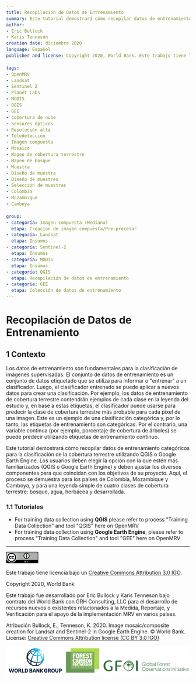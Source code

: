 ```yaml
---
title: Recopilación de Datos de Entrenamiento
summary: Este tutorial demostrará cómo recopilar datos de entrenamiento categóricos para la clasificación de la cobertura terrestre utilizando QGIS o Google Earth Engine. Los usuarios deben ajustar los distintos componentes para que coincidan con los objetivos de su proyecto. Aquí, el proceso se demuestra para los países de Colombia, Mozambique y Camboya, y para una leyenda simple de cuatro clases de cobertura terrestre - bosque, agua, herbáceo y desarrollado.
author:
- Eric Bullock
- Karis Tenneson
creation date: diciembre 2020
language: Español
publisher and license: Copyright 2020, World Bank. Este trabajo tiene licencia bajo un Creative Commons Attribution 3.0 IGO

tags:
- OpenMRV
- Landsat
- Sentinel 2
- Planet Labs
- MODIS
- QGIS
- GEE
- Cobertura de nube
- Sensores ópticos
- Resolución alta
- Teledetección
- Imagen compuesta
- Mosaico
- Mapeo de cobertura terrestre
- Mapeo de bosque 
- Muestra
- Diseño de muestra
- Diseño de muestreo
- Selección de muestras 
- Colombia
- Mozambique
- Camboya

group:
- categoría: Imagen compuesta (Mediana)
  etapa: Creación de imagen compuesta/Pre-procesar
- categoría: Landsat
  etapa: Insumos
- categoría: Sentinel-2
  etapa: Insumos
- categoría: MODIS
  etapa: Insumos
- categoría: QGIS
  etapa: Recopilación de datos de entrenamiento
- categoría: GEE
  etapa: Colección de datos de entrenamiento
---
```


# Recopilación de Datos de Entrenamiento

## 1 Contexto

Los datos de entrenamiento son fundamentales para la clasificación de imágenes supervisadas. El conjunto de datos de entrenamiento es un conjunto de datos etiquetado que se utiliza para informar o "entrenar" a un clasificador. Luego, el clasificador entrenado se puede aplicar a nuevos datos para crear una clasificación. Por ejemplo, los datos de entrenamiento de cobertura terrestre contendrán ejemplos de cada clase en la leyenda del estudio y, en base a estas etiquetas, el clasificador puede usarse para predecir la clase de cobertura terrestre más probable para cada píxel de una imagen. Este es un ejemplo de una clasificación categórica y, por lo tanto, las etiquetas de entrenamiento son categóricas. Por el contrario, una variable continua (por ejemplo, porcentaje de cobertura de árboles) se puede predecir utilizando etiquetas de entrenamiento continuo.

Este tutorial demostrará cómo recopilar datos de entrenamiento categóricos para la clasificación de la cobertura terrestre utilizando QGIS o Google Earth Engine. Los usuarios deben elegir la opción con la que estén más familiarizados (QGIS o Google Earth Engine) y deben ajustar los diversos componentes para que coincidan con los objetivos de su proyecto. Aquí, el proceso se demuestra para los países de Colombia, Mozambique y Camboya, y para una leyenda simple de cuatro clases de cobertura terrestre: bosque, agua, herbácea y desarrollada.

### 1.1 Tutoriales

* For training data collection using **QGIS** please refer to process "Training Data Collection" and tool "QGIS" here on OpenMRV
* For training data collection using **Google Earth Engine**, please refer to process "Training Data Collection" and tool "GEE" here on OpenMRV

-----

![](./figures/m1.1/cc.png)  

Este trabajo tiene licencia bajo un [Creative Commons Attribution 3.0 IGO](https://creativecommons.org/licenses/by/3.0/igo/).

Copyright 2020, World Bank

Este trabajo fue desarrollado por Eric Bullock y Karis Tenneson bajo contrato del World Bank con GRH Consulting, LLC para el desarrollo de recursos nuevos o existentes relacionados a la Medida, Reportaje, y Verificación para el apoyo de la implementación MRV en varios países.

Atribución
Bullock, E., Tenneson, K. 2020. Image mosaic/composite creation for Landsat and Sentinel-2 in Google Earth Engine. © World Bank. License: [Creative Commons Attribution license (CC BY 3.0 IGO)](http://creativecommons.org/licenses/by/3.0/igo/)



![](./figures/m1.1/wb_fcfc_gfoi.png)
